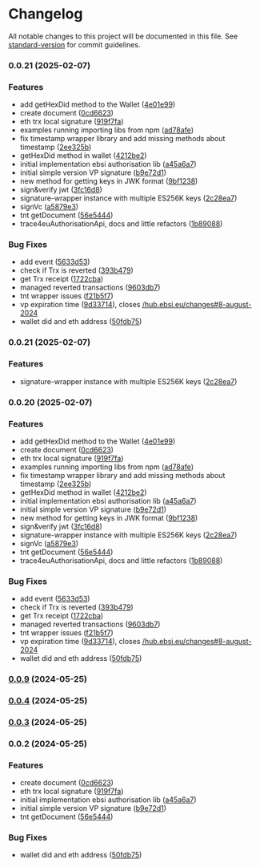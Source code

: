 # Changelog

All notable changes to this project will be documented in this file. See [standard-version](https://github.com/conventional-changelog/standard-version) for commit guidelines.

### 0.0.21 (2025-02-07)


### Features

* add getHexDid method to the Wallet ([4e01e99](https://github.com/trace4eu/ebsi-services-wrapper/commit/4e01e99d0b147cf65daf0caace93c57bfdefda2e))
* create document ([0cd6623](https://github.com/trace4eu/ebsi-services-wrapper/commit/0cd66232941f9ac80f6ed8964e7a1491e2046622))
* eth trx local signature ([919f7fa](https://github.com/trace4eu/ebsi-services-wrapper/commit/919f7fa3d230a7dc427bc64d20bda63e6a7cf97f))
* examples running importing libs from npm ([ad78afe](https://github.com/trace4eu/ebsi-services-wrapper/commit/ad78afe7dc8b49c682d5b6fb9044049d973d21be))
* fix timestamp wrapper library and add missing methods about timestamp ([2ee325b](https://github.com/trace4eu/ebsi-services-wrapper/commit/2ee325b406d6f04e21e93371c4968b45279e7448))
* getHexDid method in wallet ([4212be2](https://github.com/trace4eu/ebsi-services-wrapper/commit/4212be2f8addb44ce9b119fc5f2c80a2312d148b))
* initial implementation ebsi authorisation lib ([a45a6a7](https://github.com/trace4eu/ebsi-services-wrapper/commit/a45a6a72ed0e8a810155fe727e7e3734359dcc36))
* initial simple version VP signature ([b9e72d1](https://github.com/trace4eu/ebsi-services-wrapper/commit/b9e72d1849a26cd21d21799ac5d54b3d09e553bd))
* new method for getting keys in JWK format ([9bf1238](https://github.com/trace4eu/ebsi-services-wrapper/commit/9bf1238f3b64a11a35abd7cca3cf2d2de78e8cfc))
* sign&verify jwt ([3fc16d8](https://github.com/trace4eu/ebsi-services-wrapper/commit/3fc16d8cb82bba8c916ca3c5adf996afbcc4ef7e))
* signature-wrapper instance with multiple ES256K keys ([2c28ea7](https://github.com/trace4eu/ebsi-services-wrapper/commit/2c28ea7a589ad3ad96a2e87dba2cc517fc01d9ca))
* signVc ([a5879e3](https://github.com/trace4eu/ebsi-services-wrapper/commit/a5879e3a7667d8477c6e1bae527d268aa1702174))
* tnt getDocument ([56e5444](https://github.com/trace4eu/ebsi-services-wrapper/commit/56e544444443a6677e999074497f849d5e459997))
* trace4euAuthorisationApi, docs and little refactors ([1b89088](https://github.com/trace4eu/ebsi-services-wrapper/commit/1b89088deb607de2ee49ed39e70a8328919d69c2))


### Bug Fixes

* add event ([5633d53](https://github.com/trace4eu/ebsi-services-wrapper/commit/5633d537ba1a917691892971a8c95023fbad29ef))
* check if Trx is reverted ([393b479](https://github.com/trace4eu/ebsi-services-wrapper/commit/393b479f581f82e758b4bf8536f36bfee3295aea))
* get Trx receipt ([1722cba](https://github.com/trace4eu/ebsi-services-wrapper/commit/1722cba3b0cfe53a44f436255747958b0523d6ae))
* managed reverted transactions ([9603db7](https://github.com/trace4eu/ebsi-services-wrapper/commit/9603db72d528ab473f462d02090a18fb249fcb64))
* tnt wrapper issues ([f21b5f7](https://github.com/trace4eu/ebsi-services-wrapper/commit/f21b5f74eaf2ab21a0242d5df2c7bd7aad48b70e))
* vp expiration time ([9d33714](https://github.com/trace4eu/ebsi-services-wrapper/commit/9d3371442a3914bdbf54cac63f38404fa761456b)), closes [/hub.ebsi.eu/changes#8-august-2024](https://github.com/trace4eu//hub.ebsi.eu/changes/issues/8-august-2024)
* wallet did and eth address ([50fdb75](https://github.com/trace4eu/ebsi-services-wrapper/commit/50fdb75c89b81feeffae30f7508a58795c48f0fd))

### 0.0.21 (2025-02-07)


### Features
* signature-wrapper instance with multiple ES256K keys ([2c28ea7](https://github.com/trace4eu/ebsi-services-wrapper/commit/2c28ea7a589ad3ad96a2e87dba2cc517fc01d9ca))


### 0.0.20 (2025-02-07)


### Features

* add getHexDid method to the Wallet ([4e01e99](https://github.com/trace4eu/ebsi-services-wrapper/commit/4e01e99d0b147cf65daf0caace93c57bfdefda2e))
* create document ([0cd6623](https://github.com/trace4eu/ebsi-services-wrapper/commit/0cd66232941f9ac80f6ed8964e7a1491e2046622))
* eth trx local signature ([919f7fa](https://github.com/trace4eu/ebsi-services-wrapper/commit/919f7fa3d230a7dc427bc64d20bda63e6a7cf97f))
* examples running importing libs from npm ([ad78afe](https://github.com/trace4eu/ebsi-services-wrapper/commit/ad78afe7dc8b49c682d5b6fb9044049d973d21be))
* fix timestamp wrapper library and add missing methods about timestamp ([2ee325b](https://github.com/trace4eu/ebsi-services-wrapper/commit/2ee325b406d6f04e21e93371c4968b45279e7448))
* getHexDid method in wallet ([4212be2](https://github.com/trace4eu/ebsi-services-wrapper/commit/4212be2f8addb44ce9b119fc5f2c80a2312d148b))
* initial implementation ebsi authorisation lib ([a45a6a7](https://github.com/trace4eu/ebsi-services-wrapper/commit/a45a6a72ed0e8a810155fe727e7e3734359dcc36))
* initial simple version VP signature ([b9e72d1](https://github.com/trace4eu/ebsi-services-wrapper/commit/b9e72d1849a26cd21d21799ac5d54b3d09e553bd))
* new method for getting keys in JWK format ([9bf1238](https://github.com/trace4eu/ebsi-services-wrapper/commit/9bf1238f3b64a11a35abd7cca3cf2d2de78e8cfc))
* sign&verify jwt ([3fc16d8](https://github.com/trace4eu/ebsi-services-wrapper/commit/3fc16d8cb82bba8c916ca3c5adf996afbcc4ef7e))
* signature-wrapper instance with multiple ES256K keys ([2c28ea7](https://github.com/trace4eu/ebsi-services-wrapper/commit/2c28ea7a589ad3ad96a2e87dba2cc517fc01d9ca))
* signVc ([a5879e3](https://github.com/trace4eu/ebsi-services-wrapper/commit/a5879e3a7667d8477c6e1bae527d268aa1702174))
* tnt getDocument ([56e5444](https://github.com/trace4eu/ebsi-services-wrapper/commit/56e544444443a6677e999074497f849d5e459997))
* trace4euAuthorisationApi, docs and little refactors ([1b89088](https://github.com/trace4eu/ebsi-services-wrapper/commit/1b89088deb607de2ee49ed39e70a8328919d69c2))


### Bug Fixes

* add event ([5633d53](https://github.com/trace4eu/ebsi-services-wrapper/commit/5633d537ba1a917691892971a8c95023fbad29ef))
* check if Trx is reverted ([393b479](https://github.com/trace4eu/ebsi-services-wrapper/commit/393b479f581f82e758b4bf8536f36bfee3295aea))
* get Trx receipt ([1722cba](https://github.com/trace4eu/ebsi-services-wrapper/commit/1722cba3b0cfe53a44f436255747958b0523d6ae))
* managed reverted transactions ([9603db7](https://github.com/trace4eu/ebsi-services-wrapper/commit/9603db72d528ab473f462d02090a18fb249fcb64))
* tnt wrapper issues ([f21b5f7](https://github.com/trace4eu/ebsi-services-wrapper/commit/f21b5f74eaf2ab21a0242d5df2c7bd7aad48b70e))
* vp expiration time ([9d33714](https://github.com/trace4eu/ebsi-services-wrapper/commit/9d3371442a3914bdbf54cac63f38404fa761456b)), closes [/hub.ebsi.eu/changes#8-august-2024](https://github.com/trace4eu//hub.ebsi.eu/changes/issues/8-august-2024)
* wallet did and eth address ([50fdb75](https://github.com/trace4eu/ebsi-services-wrapper/commit/50fdb75c89b81feeffae30f7508a58795c48f0fd))

### [0.0.9](https://github.com/trace4eu/ebsi-services-wrapper/compare/v0.0.10...v0.0.9) (2024-05-25)

### [0.0.4](https://github.com/trace4eu/ebsi-services-wrapper/compare/v0.0.10...v0.0.4) (2024-05-25)

### [0.0.3](https://github.com/trace4eu/ebsi-services-wrapper/compare/v0.0.6...v0.0.3) (2024-05-25)

### 0.0.2 (2024-05-25)


### Features

* create document ([0cd6623](https://github.com/trace4eu/ebsi-services-wrapper/commit/0cd66232941f9ac80f6ed8964e7a1491e2046622))
* eth trx local signature ([919f7fa](https://github.com/trace4eu/ebsi-services-wrapper/commit/919f7fa3d230a7dc427bc64d20bda63e6a7cf97f))
* initial implementation ebsi authorisation lib ([a45a6a7](https://github.com/trace4eu/ebsi-services-wrapper/commit/a45a6a72ed0e8a810155fe727e7e3734359dcc36))
* initial simple version VP signature ([b9e72d1](https://github.com/trace4eu/ebsi-services-wrapper/commit/b9e72d1849a26cd21d21799ac5d54b3d09e553bd))
* tnt getDocument ([56e5444](https://github.com/trace4eu/ebsi-services-wrapper/commit/56e544444443a6677e999074497f849d5e459997))


### Bug Fixes

* wallet did and eth address ([50fdb75](https://github.com/trace4eu/ebsi-services-wrapper/commit/50fdb75c89b81feeffae30f7508a58795c48f0fd))
